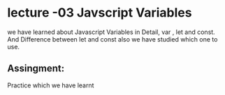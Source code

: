 # lecture -03 Javscript Variables

we have learned about Javascript Variables in Detail, 
var , let and const. And Difference between let and const also we have studied which one to use.

## Assingment:

Practice which we have learnt
